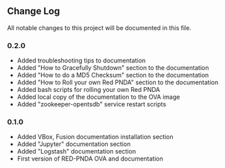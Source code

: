 ## Change Log

All notable changes to this project will be documented in this file.

### 0.2.0

* Added troubleshooting tips to documentation
* Added "How to Gracefully Shutdown" section to the documentation
* Added "How to do a MD5 Checksum" section to the documentation
* Added "How to Roll your own Red PNDA" section to the documentation
* Added bash scripts for rolling your own Red PNDA
* Added local copy of the documentation to the OVA image
* Added "zookeeper-opentsdb" service restart scripts

### 0.1.0

* Added VBox, Fusion documentation installation section
* Added "Jupyter" documentation section
* Added "Logstash" documentation section
* First version of RED-PNDA OVA and documentation
